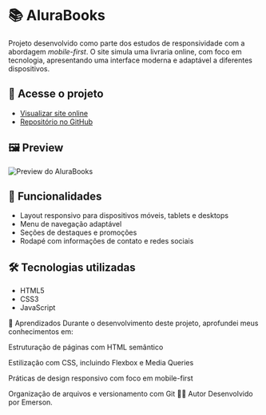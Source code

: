 # 📚 AluraBooks

Projeto desenvolvido como parte dos estudos de responsividade com a abordagem *mobile-first*. O site simula uma livraria online, com foco em tecnologia, apresentando uma interface moderna e adaptável a diferentes dispositivos.

## 🔗 Acesse o projeto

- [Visualizar site online](https://emersondz.github.io/Alurabook/)
- [Repositório no GitHub](https://github.com/emersondz/Alurabook)

## 🖼️ Preview

![Preview do AluraBooks](./assets/preview.png)

## 🚀 Funcionalidades

- Layout responsivo para dispositivos móveis, tablets e desktops
- Menu de navegação adaptável
- Seções de destaques e promoções
- Rodapé com informações de contato e redes sociais

## 🛠 Tecnologias utilizadas

- HTML5
- CSS3
- JavaScript

🧠 Aprendizados
Durante o desenvolvimento deste projeto, aprofundei meus conhecimentos em:

Estruturação de páginas com HTML semântico

Estilização com CSS, incluindo Flexbox e Media Queries

Práticas de design responsivo com foco em mobile-first

Organização de arquivos e versionamento com Git
👨‍💻 Autor
Desenvolvido por Emerson.
